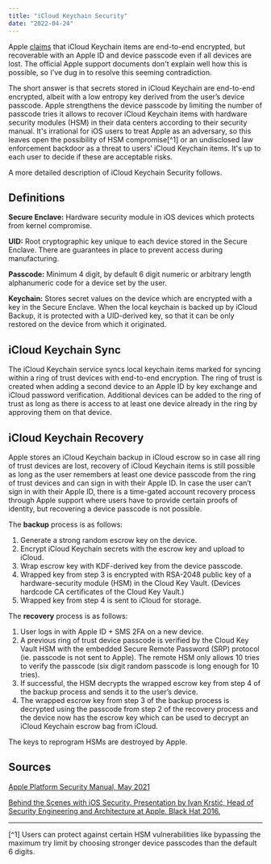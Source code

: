 ```yaml
---
title: "iCloud Keychain Security"
date: "2022-04-24"
---
```


Apple [claims](https://support.apple.com/en-us/HT202303) that iCloud Keychain 
items are end-to-end encrypted, but recoverable with an Apple ID and device 
passcode even if all devices are lost. 
The official Apple support documents don't explain well how this is possible, so
I've dug in to resolve this seeming contradiction.

The short answer is that secrets stored in iCloud Keychain are end-to-end 
encrypted, albeit with a low entropy key derived from the user’s device 
passcode. 
Apple strengthens the device passcode by limiting the number of passcode tries 
it allows to recover iCloud Keychain items with hardware security modules (HSM)
in their data centers according to their security manual. It's irrational 
for iOS users to treat Apple as an adversary, so this leaves open the 
possibility of HSM compromise[^1] or an undisclosed law enforcement 
backdoor as a threat to users’ iCloud Keychain items. It's up to each user 
to decide if these are acceptable risks.

A more detailed description of iCloud Keychain Security follows.

## Definitions

**Secure Enclave:** Hardware security module in iOS devices which protects from 
kernel compromise.

**UID:** Root cryptographic key unique to each device stored in the Secure 
Enclave. There are guarantees in place to prevent access during manufacturing.

**Passcode:** Minimum 4 digit, by default 6 digit numeric or arbitrary length 
alphanumeric code for a device set by the user.

**Keychain:** Stores secret values on the device which are encrypted with a key 
in the Secure Enclave. When the local keychain is backed up by iCloud Backup, 
it is protected with a UID-derived key, so that it can be only restored on the 
device from which it originated.

## iCloud Keychain Sync

The iCloud Keychain service syncs local keychain items marked for syncing 
within a ring of trust devices with end-to-end encryption. The ring of trust is 
created when adding a second device to an Apple ID by key exchange and iCloud 
password verification. 
Additional devices can be added to the ring of trust as long as 
there is access to at least one device already in the ring by approving them on 
that device.

## iCloud Keychain Recovery

Apple stores an iCloud Keychain backup in iCloud escrow so in case all ring of 
trust devices are lost, recovery of iCloud Keychain items is still possible as 
long as the user remembers at least one device passcode from the ring of trust 
devices and can sign in with their Apple ID. 
In case the user can’t sign in with their Apple ID, there is a time-gated 
account recovery process through Apple support where users have to provide 
certain proofs of identity, but recovering a device passcode is not possible.

The **backup** process is as follows:

1. Generate a strong random escrow key on the device.
2. Encrypt iCloud Keychain secrets with the escrow key and upload to iCloud.
3. Wrap escrow key with KDF-derived key from the device passcode.
4. Wrapped key from step 3 is encrypted with RSA-2048 public key of a 
hardware-security module (HSM) in the Cloud Key Vault. (Devices hardcode 
CA certificates of the Cloud Key Vault.)
6. Wrapped key from step 4 is sent to iCloud for storage.

The **recovery** process is as follows:

1. User logs in with Apple ID + SMS 2FA on a new device.
2. A previous ring of trust device passcode is verified by the Cloud Key Vault 
HSM with the embedded Secure Remote Password (SRP) protocol (ie. passcode is 
not sent to Apple). The remote HSM only allows 10 tries to verify the passcode
(six digit random passcode is long enough for 10 tries).
3. If successful, the HSM decrypts the wrapped escrow key from step 4 of the 
backup process and sends it to the user’s device.
4. The wrapped escrow key from step 3 of the backup process is decrypted using 
the passcode from step 2 of the recovery process and the device now has the 
escrow key which can be used to decrypt an iCloud Keychain escrow bag from 
iCloud.

The keys to reprogram HSMs are destroyed by Apple.

## Sources

[Apple Platform Security Manual, May 2021](https://manuals.info.apple.com/MANUALS/1000/MA1902/en_GB/apple-platform-security-guide-b.pdf)

[Behind the Scenes with iOS Security. Presentation by Ivan Krstić, Head of 
Security Engineering and Architecture at Apple. Black Hat 2016.](https://www.blackhat.com/docs/us-16/materials/us-16-Krstic.pdf)

---

[^1] Users can protect against certain HSM vulnerabilities like bypassing the 
maximum try limit by choosing stronger device passcodes than the default 6 
digits.
